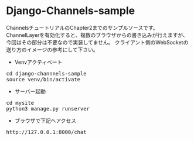 # Django-Channels-sample

ChannelsチュートリアルのChapter2までのサンプルソースです。
ChannelLayerを有効化すると、複数のブラウザからの書き込みが行えますが、
今回はその部分は不要なので実装してません。
クライアント側のWebSocketの送り方のイメージの参考にして下さい。

* Venvアクティベート
<pre>
cd django-channnels-sample
source venv/bin/activate
</pre> 

* サーバー起動
<pre>
cd mysite
python3 manage.py runserver
</pre>

* ブラウザで下記へアクセス
<pre>
http://127.0.0.1:8000/chat
</pre>
